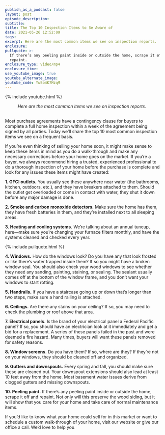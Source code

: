 ```yaml
---
publish_as_a_podcast: false
layout: post
episode_description:
subtitle:
title: The Top 10 Inspection Items to Be Aware of
date: 2021-05-26 12:52:00
tags:
excerpt: Here are the most common items we see on inspection reports.
enclosure:
pullquote: >-
  If there’s any peeling paint inside or outside the home, scrape it off and
  repaint.
enclosure_type: video/mp4
enclosure_time:
use_youtube_image: true
youtube_alternate_image:
youtube_code: YwSo4K7MzqM
---
```

{% include youtube.html %}

<center><em>Here are the most common items we see on inspection reports.&nbsp;</em></center>

<center>&nbsp;</center>

Most purchase agreements have a contingency clause for buyers to complete a full home inspection within a week of the agreement being signed by all parties. Today we’ll share the top 10 most common inspection items we see on a frequent basis.

If you’re even thinking of selling your home soon, it might make sense to keep these items in mind as you do a walk-through and make any necessary corrections before your home goes on the market. If you’re a buyer, we always recommend hiring a trusted, experienced professional to do a thorough inspection of your home before the purchase is complete and look for any issues these items might have created:

**1\. GFCI outlets.** You usually see these anywhere near water (the bathrooms, kitchen, outdoors, etc.), and they have breakers attached to them. Should the outlet get overloaded or come in contact with water, they shut it down before any major damage is done.&nbsp;

**2\. Smoke and carbon monoxide detectors.** Make sure the home has them, they have fresh batteries in them, and they’re installed next to all sleeping areas.&nbsp;

**3\. Heating and cooling systems.** We’re talking about an annual tuneup, here—make sure you’re changing your furnace filters monthly, and have the systems cleaned and checked every year.&nbsp;

{% include pullquote.html %}

**4\. Windows.** How do the windows look? Do you have any that look frosted or like there’s water trapped inside them? If so you might have a broken window seal. You should also check your wood windows to see whether they need any sanding, painting, staining, or sealing. The sealant usually comes off at the bottom of the window frame, and you don’t want your windows to start rotting.&nbsp;

**5\. Handrails.** If you have a staircase going up or down that’s longer than two steps, make sure a hand railing is attached.&nbsp;&nbsp;

**6\. Ceilings.** Are there any stains on your ceiling? If so, you may need to check the plumbing or roof above that area.&nbsp;

**7\. Electrical panels.** Is the brand of your electrical panel a Federal Pacific panel? If so, you should have an electrician look at it immediately and get a bid for a replacement. A series of these panels failed in the past and were deemed a fire hazard. Many times, buyers will want these panels removed for safety reasons.&nbsp;

**8\. Window screens.** Do you have them? If so, where are they? If they’re not on your windows, they should be cleaned off and organized.&nbsp;

**9\. Gutters and downspouts.** Every spring and fall, you should make sure these are cleaned out. Your downspout extensions should also lead at least 10 feet away from the home. Most basement water issues derive from clogged gutters and missing downspouts.&nbsp;

**10\. Peeling paint.** If there’s any peeling paint inside or outside the home, scrape it off and repaint. Not only will this preserve the wood siding, but it will show that you care for your home and take care of normal maintenance items.&nbsp;

If you’d like to know what your home could sell for in this market or want to schedule a custom walk-through of your home, visit our website or give our office a call. We’d love to help you.
